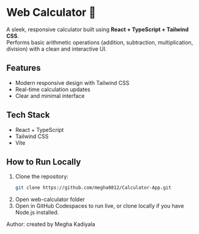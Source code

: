 # Web Calculator 🧮

A sleek, responsive calculator built using **React + TypeScript + Tailwind CSS**.  
Performs basic arithmetic operations (addition, subtraction, multiplication, division) with a clean and interactive UI.

## Features
- Modern responsive design with Tailwind CSS  
- Real-time calculation updates  
- Clear and minimal interface

## Tech Stack
- React + TypeScript  
- Tailwind CSS  
- Vite  

## How to Run Locally
1. Clone the repository:
   ```bash
   git clone https://github.com/megha0812/Calculator-App.git
2. Open web-calculator folder
3. Open in GitHub Codespaces to run live, or clone locally if you have Node.js installed.

Author:
created by Megha Kadiyala
